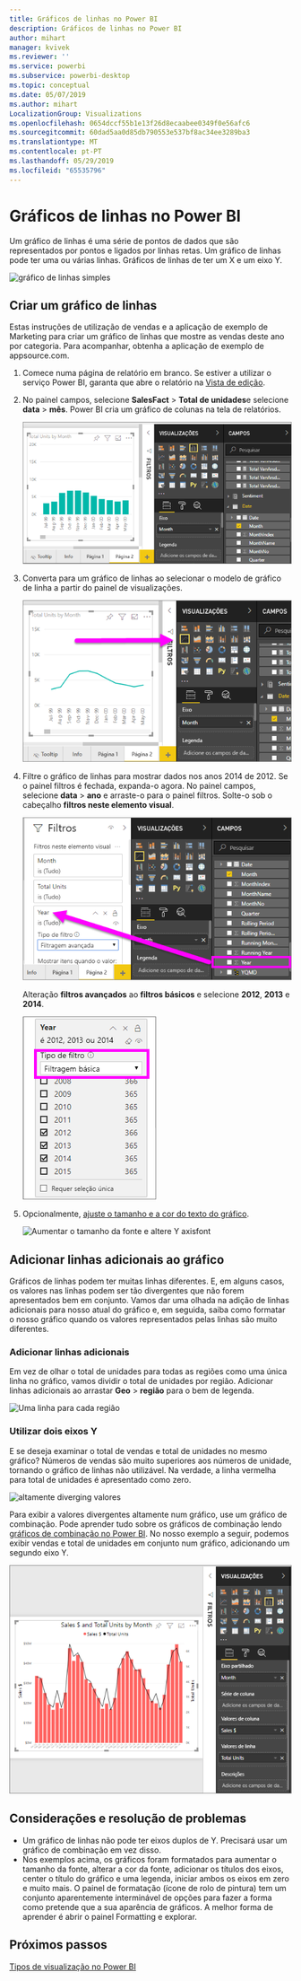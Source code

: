 ```yaml
---
title: Gráficos de linhas no Power BI
description: Gráficos de linhas no Power BI
author: mihart
manager: kvivek
ms.reviewer: ''
ms.service: powerbi
ms.subservice: powerbi-desktop
ms.topic: conceptual
ms.date: 05/07/2019
ms.author: mihart
LocalizationGroup: Visualizations
ms.openlocfilehash: 0654dccf55b1e13f26d8ecaabee0349f0e56afc6
ms.sourcegitcommit: 60dad5aa0d85db790553e537bf8ac34ee3289ba3
ms.translationtype: MT
ms.contentlocale: pt-PT
ms.lasthandoff: 05/29/2019
ms.locfileid: "65535796"
---
```

# <a name="line-charts-in-power-bi"></a>Gráficos de linhas no Power BI
Um gráfico de linhas é uma série de pontos de dados que são representados por pontos e ligados por linhas retas. Um gráfico de linhas pode ter uma ou várias linhas. Gráficos de linhas de ter um X e um eixo Y. 

![gráfico de linhas simples](media/power-bi-line-charts/power-bi-line.png)

## <a name="create-a-line-chart"></a>Criar um gráfico de linhas
Estas instruções de utilização de vendas e a aplicação de exemplo de Marketing para criar um gráfico de linhas que mostre as vendas deste ano por categoria. Para acompanhar, obtenha a aplicação de exemplo de appsource.com.

1. Comece numa página de relatório em branco. Se estiver a utilizar o serviço Power BI, garanta que abre o relatório na [Vista de edição](../service-interact-with-a-report-in-editing-view.md).

2. No painel campos, selecione **SalesFact** \> **Total de unidades**e selecione **data** > **mês**.  Power BI cria um gráfico de colunas na tela de relatórios.

    ![Selecione a partir do painel de campos](media/power-bi-line-charts/power-bi-step1.png)

4. Converta para um gráfico de linhas ao selecionar o modelo de gráfico de linha a partir do painel de visualizações. 

    ![converter em gráfico de linhas](media/power-bi-line-charts/power-bi-convert-to-line.png)
   

4. Filtre o gráfico de linhas para mostrar dados nos anos 2014 de 2012. Se o painel filtros é fechada, expanda-o agora. No painel campos, selecione **data** \> **ano** e arraste-o para o painel filtros. Solte-o sob o cabeçalho **filtros neste elemento visual**. 
     
    ![linha junto ao painel de campos](media/power-bi-line-charts/power-bi-year-filter.png)

    Alteração **filtros avançados** ao **filtros básicos** e selecione **2012**, **2013** e **2014**.

    ![Filtro para o ano](media/power-bi-line-charts/power-bi-filter-year.png)

6. Opcionalmente, [ajuste o tamanho e a cor do texto do gráfico](power-bi-visualization-customize-title-background-and-legend.md). 

    ![Aumentar o tamanho da fonte e altere Y axisfont](media/power-bi-line-charts/power-bi-line-3years.png)

## <a name="add-additional-lines-to-the-chart"></a>Adicionar linhas adicionais ao gráfico
Gráficos de linhas podem ter muitas linhas diferentes. E, em alguns casos, os valores nas linhas podem ser tão divergentes que não forem apresentados bem em conjunto. Vamos dar uma olhada na adição de linhas adicionais para nosso atual do gráfico e, em seguida, saiba como formatar o nosso gráfico quando os valores representados pelas linhas são muito diferentes. 

### <a name="add-additional-lines"></a>Adicionar linhas adicionais
Em vez de olhar o total de unidades para todas as regiões como uma única linha no gráfico, vamos dividir o total de unidades por região. Adicionar linhas adicionais ao arrastar **Geo** > **região** para o bem de legenda.

   ![Uma linha para cada região](media/power-bi-line-charts/power-bi-line-regions.png)


### <a name="use-two-y-axes"></a>Utilizar dois eixos Y
E se deseja examinar o total de vendas e total de unidades no mesmo gráfico? Números de vendas são muito superiores aos números de unidade, tornando o gráfico de linhas não utilizável. Na verdade, a linha vermelha para total de unidades é apresentado como zero.

   ![altamente diverging valores](media/power-bi-line-charts/power-bi-diverging.png)

Para exibir a valores divergentes altamente num gráfico, use um gráfico de combinação. Pode aprender tudo sobre os gráficos de combinação lendo [gráficos de combinação no Power BI](power-bi-visualization-combo-chart.md). No nosso exemplo a seguir, podemos exibir vendas e total de unidades em conjunto num gráfico, adicionando um segundo eixo Y. 

   ![altamente diverging valores](media/power-bi-line-charts/power-bi-dual-axes.png)

## <a name="considerations-and-troubleshooting"></a>Considerações e resolução de problemas
* Um gráfico de linhas não pode ter eixos duplos de Y.  Precisará usar um gráfico de combinação em vez disso.
* Nos exemplos acima, os gráficos foram formatados para aumentar o tamanho da fonte, alterar a cor da fonte, adicionar os títulos dos eixos, center o título do gráfico e uma legenda, iniciar ambos os eixos em zero e muito mais. O painel de formatação (ícone de rolo de pintura) tem um conjunto aparentemente interminável de opções para fazer a forma como pretende que a sua aparência de gráficos. A melhor forma de aprender é abrir o painel Formatting e explorar.

## <a name="next-steps"></a>Próximos passos

[Tipos de visualização no Power BI](power-bi-visualization-types-for-reports-and-q-and-a.md)


